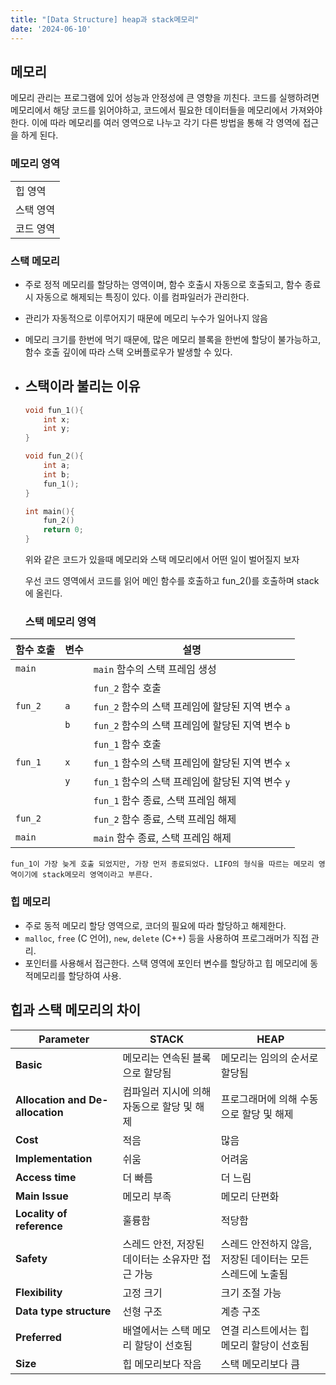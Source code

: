 ```yaml
---
title: "[Data Structure] heap과 stack메모리"
date: '2024-06-10'
---
```

## 메모리
메모리 관리는 프로그램에 있어 성능과 안정성에 큰 영향을 끼친다. 코드를 실행하려면 메모리에서 해당 코드를 읽어야하고, 코드에서 필요한 데이터들을 메모리에서 가져와야한다. 이에 따라 메모리를 여러 영역으로 나누고 각기 다른 방법을 통해 각 영역에 접근을 하게 된다.

### 메모리 영역

|         |
|-----------------|
| 힙 영역         |
| 스택 영역       |
| 코드 영역       |

### 스택 메모리

- 주로 정적 메모리를 할당하는 영역이며, 함수 호출시 자동으로 호출되고, 함수 종료시 자동으로 해제되는 특징이 있다. 이를 컴파일러가 관리한다.
- 관리가 자동적으로 이루어지기 때문에 메모리 누수가 일어나지 않음
- 메모리 크기를 한번에 먹기 때문에, 많은 메모리 블록을 한번에 할당이 불가능하고, 함수 호출 깊이에 따라 스택 오버플로우가 발생할 수 있다.

- __스택이라 불리는 이유__
	- 
	```cpp
	void fun_1(){
		int x;
		int y;
	}

	void fun_2(){
		int a;
		int b;
		fun_1();
	}

	int main(){
		fun_2()
		return 0;
	}
	```
	위와 같은 코드가 있을때 메모리와 스택 메모리에서 어떤 일이 벌어질지 보자

	우선 코드 영역에서 코드를 읽어 메인 함수를 호출하고 fun_2()를 호출하며 stack에 올린다.
	
	### 스택 메모리 영역

| **함수 호출** | **변수** | **설명**                |
|---------------|----------|-------------------------|
| `main`        |          | `main` 함수의 스택 프레임 생성 |
|               |          | `fun_2` 함수 호출        |
| `fun_2`       | `a`      | `fun_2` 함수의 스택 프레임에 할당된 지역 변수 `a` |
|               | `b`      | `fun_2` 함수의 스택 프레임에 할당된 지역 변수 `b` |
|               |          | `fun_1` 함수 호출        |
| `fun_1`       | `x`      | `fun_1` 함수의 스택 프레임에 할당된 지역 변수 `x` |
|               | `y`      | `fun_1` 함수의 스택 프레임에 할당된 지역 변수 `y` |
|               |          | `fun_1` 함수 종료, 스택 프레임 해제 |
| `fun_2`       |          | `fun_2` 함수 종료, 스택 프레임 해제 |
| `main`        |          | `main` 함수 종료, 스택 프레임 해제 |

	fun_1이 가장 늦게 호출 되었지만, 가장 먼저 종료되었다. LIFO의 형식을 따르는 메모리 영역이기에 stack메모리 영역이라고 부른다.

### 힙 메모리
- 주로 동적 메모리 할당 영역으로, 코더의 필요에 따라 할당하고 해제한다.
- `malloc`, `free` (C 언어), `new`, `delete` (C++) 등을 사용하여 프로그래머가 직접 관리.
- 포인터를 사용해서 접근한다. 스택 영역에 포인터 변수를 할당하고 힙 메모리에 동적메모리를 할당하여 사용.

## 힙과 스택 메모리의 차이


| **Parameter**               | **STACK**                                                   | **HEAP**                                               |
|-----------------------------|-------------------------------------------------------------|--------------------------------------------------------|
| **Basic**                   | 메모리는 연속된 블록으로 할당됨                                 | 메모리는 임의의 순서로 할당됨                                  |
| **Allocation and De-allocation** | 컴파일러 지시에 의해 자동으로 할당 및 해제                        | 프로그래머에 의해 수동으로 할당 및 해제                           |
| **Cost**                    | 적음                                                        | 많음                                                   |
| **Implementation**          | 쉬움                                                        | 어려움                                                 |
| **Access time**             | 더 빠름                                                      | 더 느림                                                 |
| **Main Issue**              | 메모리 부족                                                  | 메모리 단편화                                            |
| **Locality of reference**   | 훌륭함                                                      | 적당함                                                  |
| **Safety**                  | 스레드 안전, 저장된 데이터는 소유자만 접근 가능                    | 스레드 안전하지 않음, 저장된 데이터는 모든 스레드에 노출됨               |
| **Flexibility**             | 고정 크기                                                    | 크기 조절 가능                                            |
| **Data type structure**     | 선형 구조                                                    | 계층 구조                                                |
| **Preferred**               | 배열에서는 스택 메모리 할당이 선호됨                              | 연결 리스트에서는 힙 메모리 할당이 선호됨                        |
| **Size**                    | 힙 메모리보다 작음                                             | 스택 메모리보다 큼                                          |

